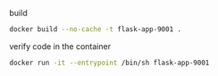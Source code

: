build

```bash
docker build --no-cache -t flask-app-9001 .
```

verify code in the container

```bash
docker run -it --entrypoint /bin/sh flask-app-9001
```